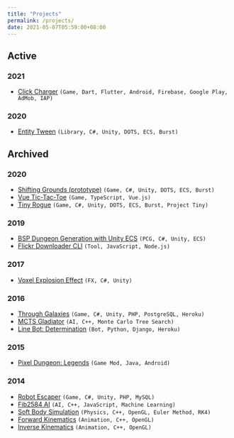 ```yaml
---
title: "Projects"
permalink: /projects/
date: 2021-05-07T05:59:00+08:00
---
```


## Active

### 2021

- [Click Charger](https://github.com/NagaChiang/click-charger) `(Game, Dart, Flutter, Android, Firebase, Google Play, AdMob, IAP)`

### 2020

- [Entity Tween](https://github.com/NagaChiang/entity-tween) `(Library, C#, Unity, DOTS, ECS, Burst)`

## Archived

### 2020
- [Shifting Grounds (prototype)](https://github.com/NagaChiang/nagachiang.github.io/blob/master/projects/ShiftingGrounds.7z?raw=true) `(Game, C#, Unity, DOTS, ECS, Burst)`
- [Vue Tic-Tac-Toe](https://nagachiang.github.io/vue-tic-tac-toe/) `(Game, TypeScript, Vue.js)`
- [Tiny Rogue](https://nagachiang.github.io/tiny-rogue/) `(Game, C#, Unity, DOTS, ECS, Burst, Project Tiny)`

### 2019
- [BSP Dungeon Generation with Unity ECS](https://github.com/NagaChiang/unity-ecs-bsp-dungeon-generation) `(PCG, C#, Unity, ECS)`
- [Flickr Downloader CLI](https://github.com/NagaChiang/flickr-downloader-cli) `(Tool, JavaScript, Node.js)`

### 2017
- [Voxel Explosion Effect](https://www.youtube.com/watch?v=sjSDXTIYbXg) `(FX, C#, Unity)`

### 2016
- [Through Galaxies](https://nagachiang.itch.io/through-galaxies) `(Game, C#, Unity, PHP, PostgreSQL, Heroku)`
- [MCTS Gladiator](https://github.com/NagaChiang/MCTSGladiator) `(AI, C++, Monte Carlo Tree Search)`
- [Line Bot: Determination](https://github.com/NagaChiang/linebot-determination) `(Bot, Python, Django, Heroku)`

### 2015
- [Pixel Dungeon: Legends](https://nagachiang.github.io/pixel-dungeon-legends/) `(Game Mod, Java, Android)`

### 2014
- [Robot Escaper](https://nagachiang.github.io/robot-escaper/) `(Game, C#, Unity, PHP, MySQL)`
- [Fib2584 AI](https://nagachiang.github.io/fib2584-ai/) `(AI, C++, JavaScript, Machine Learning)`
- [Soft Body Simulation](https://nagachiang.github.io/soft-body-simulation/) `(Physics, C++, OpenGL, Euler Method, RK4)`
- [Forward Kinematics](https://nagachiang.github.io/forward-kinematics/) `(Animation, C++, OpenGL)`
- [Inverse Kinematics](https://nagachiang.github.io/inverse-kinematics/) `(Animation, C++, OpenGL)`